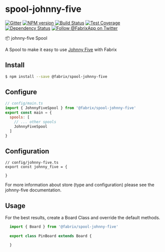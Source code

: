 # spool-johnny-five

[![Gitter][gitter-image]][gitter-url]
[![NPM version][npm-image]][npm-url]
[![Build Status][ci-image]][ci-url]
[![Test Coverage][coverage-image]][coverage-url]
[![Dependency Status][daviddm-image]][daviddm-url]
[![Follow @FabrixApp on Twitter][twitter-image]][twitter-url]

:package: johnny-five Spool

A Spool to make it easy to use [Johnny Five](https://www.npmjs.com/package/johnny-five) with Fabrix

## Install
```sh
$ npm install --save @fabrix/spool-johnny-five
```

## Configure

```js
// config/main.ts
import { JohnnyFiveSpool } from '@fabrix/spool-johnny-five'
export const main = {
  spools: [
    // ... other spools
    JohnnyFiveSpool
  ]
}
```

## Configuration

```
// config/johnny-five.ts
export const johnny_five = {

}
```

For more information about store (type and configuration) please see the johnny-five documentation.

## Usage
For the best results, create a Board Class and override the default methods. 
```ts
  import { Board } from '@fabrix/spool-johnny-five'
  
  export class PinBoard extends Board {

  }
```

[npm-image]: https://img.shields.io/npm/v/@fabrix/spool-johnny-five.svg?style=flat-square
[npm-url]: https://npmjs.org/package/@fabrix/spool-johnny-five
[ci-image]: https://img.shields.io/circleci/project/github/fabrix-app/spool-johnny-five/master.svg
[ci-url]: https://circleci.com/gh/fabrix-app/spool-johnny-five/tree/master
[daviddm-image]: http://img.shields.io/david/fabrix-app/spool-johnny-five.svg?style=flat-square
[daviddm-url]: https://david-dm.org/fabrix-app/spool-johnny-five
[gitter-image]: http://img.shields.io/badge/+%20GITTER-JOIN%20CHAT%20%E2%86%92-1DCE73.svg?style=flat-square
[gitter-url]: https://gitter.im/fabrix-app/fabrix
[twitter-image]: https://img.shields.io/twitter/follow/FabrixApp.svg?style=social
[twitter-url]: https://twitter.com/FabrixApp
[coverage-image]: https://img.shields.io/codeclimate/coverage/github/fabrix-app/spool-johnny-five.svg?style=flat-square
[coverage-url]: https://codeclimate.com/github/fabrix-app/spool-johnny-five/coverage

